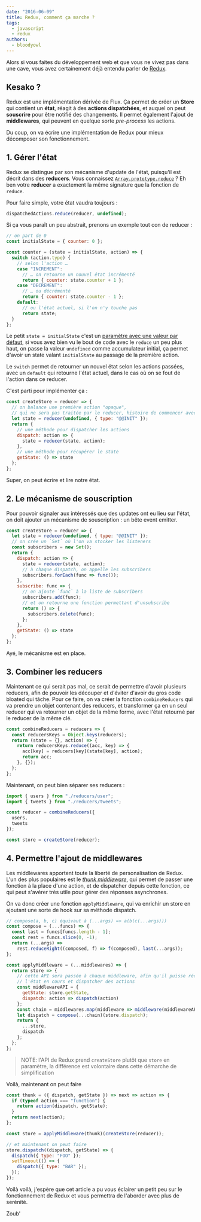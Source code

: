 ```yaml
---
date: "2016-06-09"
title: Redux, comment ça marche ?
tags:
  - javascript
  - redux
authors:
  - bloodyowl
---
```


Alors si vous faites du développement web et que vous ne vivez pas dans une
cave, vous avez certainement déjà entendu parler de
[Redux](http://redux.js.org).

## Kesako ?

Redux est une implémentation dérivée de Flux. Ça permet de créer un **Store**
qui contient un **état**, réagit à des **actions dispatchées**, et auquel on
peut **souscrire** pour être notifié des changements. Il permet également
l'ajout de **middlewares**, qui peuvent en quelque sorte _pre-process_ les
actions.

Du coup, on va écrire une implémentation de Redux pour mieux décomposer son
fonctionnement.

## 1. Gérer l'état

Redux se distingue par son mécanisme d'update de l'état, puisqu'il est décrit
dans des **reducers**. Vous connaissez
[`Array.prototype.reduce`](/fr/articles/js/array-reduce/) ? Eh ben votre
**reducer** a exactement la même signature que la fonction de `reduce`.

Pour faire simple, votre état vaudra toujours :

```javascript
dispatchedActions.reduce(reducer, undefined);
```

Si ça vous paraît un peu abstrait, prenons un exemple tout con de reducer :

```javascript
// on part de 0
const initialState = { counter: 0 };

const counter = (state = initialState, action) => {
  switch (action.type) {
    // selon l'action …
    case "INCREMENT":
      // … on retourne un nouvel état incrémenté
      return { counter: state.counter + 1 };
    case "DECREMENT":
      // … ou décrémenté
      return { counter: state.counter - 1 };
    default:
      // ou l'état actuel, si l'on n'y touche pas
      return state;
  }
};
```

Le petit `state = initialState` c'est un [paramètre avec une valeur par
défaut](/fr/articles/js/es2015/defaults/), si vous avez bien vu le bout de code
avec le `reduce` un peu plus haut, on passe la valeur `undefined` comme
accumulateur initial, ça permet d'avoir un state valant `initialState` au
passage de la première action.

Le `switch` permet de retourner un nouvel état selon les actions passées, avec
un `default` qui retourne l'état actuel, dans le cas où on se fout de l'action
dans ce reducer.

C'est parti pour implémenter ça :

```javascript
const createStore = reducer => {
  // on balance une première action "opaque",
  // qui ne sera pas traitée par le reducer, histoire de commencer avec un état
  let state = reducer(undefined, { type: "@@INIT" });
  return {
    // une méthode pour dispatcher les actions
    dispatch: action => {
      state = reducer(state, action);
    },
    // une méthode pour récupérer le state
    getState: () => state
  };
};
```

Super, on peut écrire et lire notre état.

## 2. Le mécanisme de souscription

Pour pouvoir signaler aux intéressés que des updates ont eu lieu sur l'état, on
doit ajouter un mécanisme de souscription : un bête event emitter.

```javascript
const createStore = reducer => {
  let state = reducer(undefined, { type: "@@INIT" });
  // on crée un `Set` où l'on va stocker les listeners
  const subscribers = new Set();
  return {
    dispatch: action => {
      state = reducer(state, action);
      // à chaque dispatch, on appelle les subscribers
      subscribers.forEach(func => func());
    },
    subscribe: func => {
      // on ajoute `func` à la liste de subscribers
      subscribers.add(func);
      // et on retourne une fonction permettant d'unsubscribe
      return () => {
        subscribers.delete(func);
      };
    },
    getState: () => state
  };
};
```

Ayé, le mécanisme est en place.

## 3. Combiner les reducers

Maintenant ce qui serait pas mal, ce serait de permettre d'avoir plusieurs
reducers, afin de pouvoir les découper et d'éviter d'avoir du gros code bloated
qui tâche. Pour ce faire, on va créer la fonction `combineReducers` qui va
prendre un objet contenant des reducers, et transformer ça en un seul reducer
qui va retourner un objet de la même forme, avec l'état retourné par le reducer
de la même clé.

```javascript
const combineReducers = reducers => {
  const reducersKeys = Object.keys(reducers);
  return (state = {}, action) => {
    return reducersKeys.reduce((acc, key) => {
      acc[key] = reducers[key](state[key], action);
      return acc;
    }, {});
  };
};
```

Maintenant, on peut bien séparer ses reducers :

```javascript
import { users } from "./reducers/user";
import { tweets } from "./reducers/tweets";

const reducer = combineReducers({
  users,
  tweets
});

const store = createStore(reducer);
```

## 4. Permettre l'ajout de middlewares

Les middlewares apportent toute la liberté de personalisation de Redux. L'un des
plus populaires est le [_thunk
middleware_](https://github.com/gaearon/redux-thunk), qui permet de passer une
fonction à la place d'une action, et de dispatcher depuis cette fonction, ce qui
peut s'avérer très utile pour gérer des réponses asynchrones.

On va donc créer une fonction `applyMiddleware`, qui va enrichir un store en
ajoutant une sorte de hook sur sa méthode dispatch.

```javascript
// compose(a, b, c) équivaut à (...args) => a(b(c(...args)))
const compose = (...funcs) => {
  const last = funcs[funcs.length - 1];
  const rest = funcs.slice(0, -1);
  return (...args) =>
    rest.reduceRight((composed, f) => f(composed), last(...args));
};

const applyMiddleware = (...middlewares) => {
  return store => {
    // cette API sera passée à chaque middleware, afin qu'il puisse récupérer
    // l'état en cours et dispatcher des actions
    const middlewareAPI = {
      getState: store.getState,
      dispatch: action => dispatch(action)
    };
    const chain = middlewares.map(middleware => middleware(middlewareAPI));
    let dispatch = compose(...chain)(store.dispatch);
    return {
      ...store,
      dispatch
    };
  };
};
```

> NOTE: l'API de Redux prend `createStore` plutôt que `store` en paramètre, la
> différence est volontaire dans cette démarche de simplification

Voilà, maintenant on peut faire

```javascript
const thunk = ({ dispatch, getState }) => next => action => {
  if (typeof action === "function") {
    return action(dispatch, getState);
  }
  return next(action);
};

const store = applyMiddleware(thunk)(createStore(reducer));

// et maintenant on peut faire
store.dispatch((dispatch, getState) => {
  dispatch({ type: "FOO" });
  setTimeout(() => {
    dispatch({ type: "BAR" });
  });
});
```

Voilà voilà, j'espère que cet article a pu vous éclairer un petit peu sur le
fonctionnement de Redux et vous permettra de l'aborder avec plus de serénité.

Zoub'
